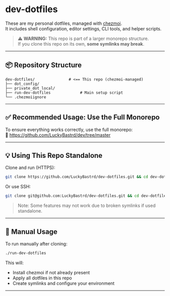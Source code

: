 # dev-dotfiles

These are my personal dotfiles, managed with [chezmoi](https://www.chezmoi.io/).  
It includes shell configuration, editor settings, CLI tools, and helper scripts.

> ⚠️ **WARNING:** This repo is part of a larger monorepo structure.  
> If you clone this repo on its own, **some symlinks may break**.

---

## 📦 Repository Structure

```plaintext
dev-dotfiles/               # <== This repo (chezmoi-managed)
├── dot_config/
├── private_dot_local/
├── run-dev-dotfiles             # Main setup script
└── .chezmoiignore
```

---

## ✅ Recommended Usage: Use the Full Monorepo

To ensure everything works correctly, use the full monorepo:  
🔗 https://github.com/LuckyBastrd/dev/tree/master

---

## 💡 Using This Repo Standalone

Clone and run (HTTPS):

```bash
git clone https://github.com/LuckyBastrd/dev-dotfiles.git && cd dev-dotfiles && ./run-dev-dotfiles
```

Or use SSH:

```bash
git clone git@github.com:LuckyBastrd/dev-dotfiles.git && cd dev-dotfiles && ./run-dev-dotfiles
```

> Note: Some features may not work due to broken symlinks if used standalone.

---

## 🚀 Manual Usage

To run manually after cloning:

```bash
./run-dev-dotfiles
```

This will:

- Install chezmoi if not already present
- Apply all dotfiles in this repo
- Create symlinks and configure your environment

---
